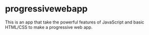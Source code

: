 # progressivewebapp
This is an app that take the powerful features of JavaScript and basic HTML/CSS to make a progressive web app.
